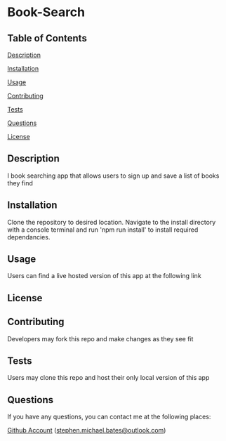 # Book-Search


## Table of Contents

[Description](#description)

[Installation](#installation)

[Usage](#usage)

[Contributing](#contributing)
 
[Tests](#tests)
 
[Questions](#questions)

[License](#license)
 

## Description

I book searching app that allows users to sign up and save a list of books they find

## Installation

Clone the repository to desired location. Navigate to the install directory with a console terminal and run 'npm run install' to install required dependancies.

## Usage

Users can find a live hosted version of this app at the following link
 <Live Link>

## License



## Contributing

Developers may fork this repo and make changes as they see fit

## Tests

Users may clone this repo and host their only local version of this app

## Questions

If you have any questions, you can contact me at the following places:

[Github Account](https://github.com/Stephen-Bates)
(stephen.michael.bates@outlook.com)
